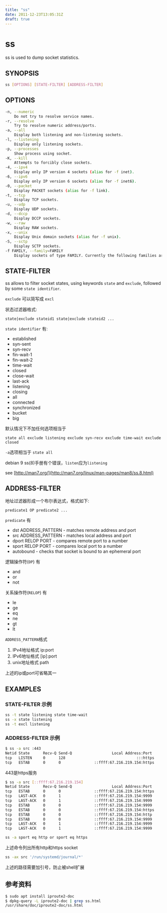 ```yaml
---
title: "ss"
date: 2011-12-23T13:05:31Z
draft: true
---
```


# ss

ss is used to dump socket statistics.

## SYNOPSIS

```sh
ss [OPTIONS] [STATE-FILTER] [ADDRESS-FILTER]
```

## OPTIONS

```sh
-n, --numeric
    Do not try to resolve service names.
-r, --resolve
    Try to resolve numeric address/ports.
-a, --all
    Display both listening and non-listening sockets.
-l, --listening
    Display only listening sockets.
-p, --processes
    Show process using socket.
-K, --kill
    Attempts to forcibly close sockets.
-4, --ipv4
    Display only IP version 4 sockets (alias for -f inet).
-6, --ipv6
    Display only IP version 6 sockets (alias for -f inet6).
-0, --packet
    Display PACKET sockets (alias for -f link).
-t, --tcp
    Display TCP sockets.
-u, --udp
    Display UDP sockets.
-d, --dccp
    Display DCCP sockets.
-w, --raw
    Display RAW sockets.
-x, --unix
    Display Unix domain sockets (alias for -f unix).
-S, --sctp
    Display SCTP sockets.
-f FAMILY, --family=FAMILY
    Display sockets of type FAMILY. Currently the following families are supported: unix, inet, inet6, link, netlink.
```

## STATE-FILTER

ss allows to filter socket states, using keywords `state` and `exclude`, followed by some `state identifier`.

`exclude` 可以简写成 `excl`

状态过滤器格式:

`state|exclude stateid1 state|exclude stateid2 ...`

`state identifier` 有:

* established
* syn-sent
* syn-recv
* fin-wait-1
* fin-wait-2
* time-wait
* closed
* close-wait
* last-ack
* listening
* closing
* all
* connected
* synchronized
* bucket
* big

默认情况下不加任何选项相当于

`state all exclude listening exclude syn-recv exclude time-wait exclude closed`

`-a`选项相当于 `state all`

debian 9 ss(8)手册有个错误，`listen`应为`listening`

see [http://man7.org/](http://man7.org/linux/man-pages/man8/ss.8.html)

## ADDRESS-FILTER

地址过滤器形成一个布尔表达式，格式如下:

`predicate1 OP predicate2 ...`

`predicate` 有

* dst ADDRESS_PATTERN - matches remote address and port
* src ADDRESS_PATTERN - matches local address and port
* dport RELOP PORT - compares remote port to a number
* sport RELOP PORT - compares local port to a number
* autobound - checks that socket is bound to an ephemeral port

逻辑操作符(`OP`) 有

* and
* or
* not

关系操作符(`RELOP`) 有

* le
* ge
* eq
* ne
* gt
* lt

`ADDRESS_PATTERN`格式

1. IPv4地址格式
    ip:port
2. IPv6地址格式
    [ip]:port
3. unix地址格式
    path

上述的ip或port可省略其一

## EXAMPLES

### STATE-FILTER 示例

```sh
ss -t state listening state time-wait
ss -x state listening
ss -t excl listening
```

### ADDRESS-FILTER 示例

```sh
$ ss -a src :443
Netid State      Recv-Q Send-Q                  Local Address:Port                                   Peer Address:Port
tcp   LISTEN     0      128                                :::https                                            :::*
tcp   ESTAB      0      0               ::ffff:67.216.219.154:https                          ::ffff:1.180.238.165:14694
```

443是https服务

```sh
$ ss -a src [::ffff:67.216.219.154]
Netid State      Recv-Q Send-Q                  Local Address:Port                                   Peer Address:Port
tcp   ESTAB      0      0               ::ffff:67.216.219.154:https                          ::ffff:1.180.238.165:24022
tcp   LAST-ACK   0      1               ::ffff:67.216.219.154:9999                           ::ffff:1.180.238.165:43113
tcp   LAST-ACK   0      1               ::ffff:67.216.219.154:9999                           ::ffff:1.180.238.165:28346
tcp   ESTAB      0      0               ::ffff:67.216.219.154:9999                           ::ffff:1.180.238.165:11740
tcp   ESTAB      0      0               ::ffff:67.216.219.154:https                          ::ffff:1.180.238.165:14694
tcp   ESTAB      0      0               ::ffff:67.216.219.154:http                           ::ffff:1.180.238.165:21362
tcp   ESTAB      0      0               ::ffff:67.216.219.154:9999                           ::ffff:1.180.238.165:40387
tcp   LAST-ACK   0      1               ::ffff:67.216.219.154:9999                           ::ffff:1.180.238.165:34051
tcp   LAST-ACK   0      1               ::ffff:67.216.219.154:9999                           ::ffff:1.180.238.165:18873
```

```sh
ss -a sport eq http or sport eq https
```

上述命令列出所有http和https socket

```sh
ss -ax src '/run/systemd/journal/*'
```

上述的路径需要加引号，防止被shell扩展

## 参考资料

```sh
$ sudo apt install iproute2-doc
$ dpkg-query -L iproute2-doc | grep ss.html
/usr/share/doc/iproute2-doc/ss.html
```
